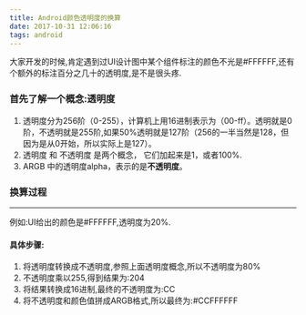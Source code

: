```yaml
---
title: Android颜色透明度的换算
date: 2017-10-31 12:06:16
tags: android
---
```

大家开发的时候,肯定遇到过UI设计图中某个组件标注的颜色不光是\#FFFFFF,还有个额外的标注百分之几十的透明度,是不是很头疼.
### 首先了解一个概念:透明度
1. 透明度分为256阶（0-255），计算机上用16进制表示为（00-ff）。透明就是0阶，不透明就是255阶,如果50%透明就是127阶（256的一半当然是128，但因为是从0开始，所以实际上是127）。
2. 透明度 和 不透明度 是两个概念， 它们加起来是1，或者100%.
3. ARGB 中的透明度alpha，表示的是**不透明度**。

### 换算过程
- - - -
例如:UI给出的颜色是\#FFFFFF,透明度为20%.
#### 具体步骤:
1. 将透明度转换成不透明度,参照上面透明度概念,所以不透明度为80%
2. 不透明度乘以255,得到结果为:204
3. 将结果转换成16进制,最终的不透明度为:CC
4. 将不透明度和颜色值拼成ARGB格式,所以最终为:\#CCFFFFFF